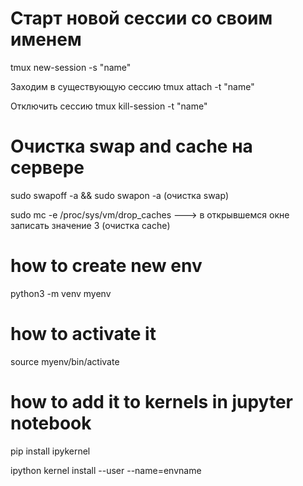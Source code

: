 # Старт новой сессии со своим именем
tmux new-session -s "name"
 
 
Заходим в существующую сессию
tmux attach -t "name"
 
Отключить сессию
tmux kill-session -t "name"

# Очистка swap and cache на сервере
sudo swapoff -a && sudo swapon -a  (очистка swap)

sudo mc -e /proc/sys/vm/drop_caches ---> в открывшемся окне записать значение 3 (очистка cache)

# how to create new env
python3 -m venv myenv
# how to activate it
source myenv/bin/activate
# how to add it to kernels in jupyter notebook
pip install ipykernel

ipython kernel install --user --name=envname 
